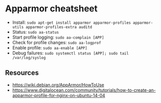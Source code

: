# Apparmor cheatsheet

- Install: `sudo apt-get install apparmor apparmor-profiles apparmor-utils apparmor-profiles-extra auditd`
- Status: `sudo aa-status`
- Start profile logging: `sudo aa-complain [APP]`
- Check for profile changes: `sudo aa-logprof`
- Enable profile: `sudo aa-enable [APP]`
- Debug failures: `sudo systemctl status [APP]; sudo tail /var/log/syslog`

## Resources

- https://wiki.debian.org/AppArmor/HowToUse
- https://www.digitalocean.com/community/tutorials/how-to-create-an-apparmor-profile-for-nginx-on-ubuntu-14-04

